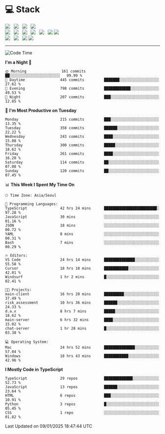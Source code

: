 <h1>💻 Stack</h1>
<div>
 <!-- badge : https://shields.io/ -->
 <!-- icon : https://simpleicons.org/?q=Get -->
 <img src="https://img.shields.io/badge/HTML5-e74c3c?style=flat-square&logo=HTML5&logoColor=white"/> &nbsp 
 <img src="https://img.shields.io/badge/CSS3-0A84FF?style=flat-square&logo=CSS3&logoColor=white"/> &nbsp 
 <img src="https://img.shields.io/badge/JavaScript-FFCD11?style=flat-square&logo=JavaScript&logoColor=white"/> &nbsp 
 <img src="https://img.shields.io/badge/TypeScript-3075C0?style=flat-square&logo=TypeScript&logoColor=white"/>
 <br/>
 <img src="https://img.shields.io/badge/Next-000000?style=flat-square&logo=nextdotjs&logoColor=white"/> &nbsp 
 <img src="https://img.shields.io/badge/React-00BCF6?style=flat-square&logo=React&logoColor=white"/> &nbsp 
 <img src="https://img.shields.io/badge/Redux-764ABC?style=flat-square&logo=Redux&logoColor=white"/> &nbsp
 <img src="https://img.shields.io/badge/Recoil-3578E5?style=flat-square&logo=recoil&logoColor=white"/> &nbsp
 <img src="https://img.shields.io/badge/React-Query-FF4154?style=flat-square&logo=reactquery&logoColor=white"/> &nbsp 
 <img src="https://img.shields.io/badge/styled%2Dcomponents-DB7093?style=flat-square&logo=styled%2Dcomponents&logoColor=white"/>
 <img src="https://img.shields.io/badge/CSS Modules-000000?style=flat-square&logo=CSS Modules&logoColor=white"/> &nbsp 
 <br/>
 <img src="https://img.shields.io/badge/Node-339933?style=flat-square&logo=Node.js&logoColor=white"/> &nbsp 
 <img src="https://img.shields.io/badge/Express-000000?style=flat-square&logo=Express&logoColor=white"/> &nbsp 
 <img src="https://img.shields.io/badge/MongoDB-47A248?style=flat-square&logo=MongoDB&logoColor=white"/>
 <img src="https://img.shields.io/badge/MariaDB-003545?style=flat-square&logo=mariadb&logoColor=white"/>
</div>

<hr>

<!--START_SECTION:waka-->
![Code Time](http://img.shields.io/badge/Code%20Time-1%2C905%20hrs%2046%20mins-blue)

**I'm a Night 🦉** 

```text
🌞 Morning                161 commits         ██░░░░░░░░░░░░░░░░░░░░░░░   09.99 % 
🌆 Daytime                445 commits         ███████░░░░░░░░░░░░░░░░░░   27.62 % 
🌃 Evening                798 commits         ████████████░░░░░░░░░░░░░   49.53 % 
🌙 Night                  207 commits         ███░░░░░░░░░░░░░░░░░░░░░░   12.85 % 
```
📅 **I'm Most Productive on Tuesday** 

```text
Monday                   215 commits         ███░░░░░░░░░░░░░░░░░░░░░░   13.35 % 
Tuesday                  358 commits         ██████░░░░░░░░░░░░░░░░░░░   22.22 % 
Wednesday                243 commits         ████░░░░░░░░░░░░░░░░░░░░░   15.08 % 
Thursday                 300 commits         █████░░░░░░░░░░░░░░░░░░░░   18.62 % 
Friday                   261 commits         ████░░░░░░░░░░░░░░░░░░░░░   16.20 % 
Saturday                 114 commits         ██░░░░░░░░░░░░░░░░░░░░░░░   07.08 % 
Sunday                   120 commits         ██░░░░░░░░░░░░░░░░░░░░░░░   07.45 % 
```


📊 **This Week I Spent My Time On** 

```text
🕑︎ Time Zone: Asia/Seoul

💬 Programming Languages: 
TypeScript               42 hrs 24 mins      ████████████████████████░   97.28 % 
JavaScript               30 mins             ░░░░░░░░░░░░░░░░░░░░░░░░░   01.16 % 
JSON                     18 mins             ░░░░░░░░░░░░░░░░░░░░░░░░░   00.72 % 
YAML                     8 mins              ░░░░░░░░░░░░░░░░░░░░░░░░░   00.31 % 
Bash                     7 mins              ░░░░░░░░░░░░░░░░░░░░░░░░░   00.29 % 

🔥 Editors: 
VS Code                  24 hrs 14 mins      ██████████████░░░░░░░░░░░   55.58 % 
Cursor                   18 hrs 18 mins      ███████████░░░░░░░░░░░░░░   42.01 % 
Windsurf                 1 hr 2 mins         █░░░░░░░░░░░░░░░░░░░░░░░░   02.41 % 

🐱‍💻 Projects: 
main-client              16 hrs 20 mins      █████████░░░░░░░░░░░░░░░░   37.49 % 
risk_assessment          10 hrs 36 mins      ██████░░░░░░░░░░░░░░░░░░░   24.33 % 
d.a.x                    8 hrs 7 mins        █████░░░░░░░░░░░░░░░░░░░░   18.62 % 
main-server              6 hrs 32 mins       ████░░░░░░░░░░░░░░░░░░░░░   15.02 % 
chat-server              1 hr 28 mins        █░░░░░░░░░░░░░░░░░░░░░░░░   03.38 % 

💻 Operating System: 
Mac                      24 hrs 52 mins      ██████████████░░░░░░░░░░░   57.04 % 
Windows                  18 hrs 43 mins      ███████████░░░░░░░░░░░░░░   42.96 % 
```

**I Mostly Code in TypeScript** 

```text
TypeScript               29 repos            █████████████░░░░░░░░░░░░   52.73 % 
JavaScript               13 repos            ██████░░░░░░░░░░░░░░░░░░░   23.64 % 
HTML                     6 repos             ███░░░░░░░░░░░░░░░░░░░░░░   10.91 % 
Python                   3 repos             █░░░░░░░░░░░░░░░░░░░░░░░░   05.45 % 
CSS                      1 repo              ░░░░░░░░░░░░░░░░░░░░░░░░░   01.82 % 
```




 Last Updated on 09/01/2025 18:47:44 UTC
<!--END_SECTION:waka-->
